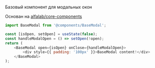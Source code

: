 Базовый компонент для модальных окон

Основан на  [alfalab/core-components](https://github.com/alfa-laboratory/core-components)
```js
import BaseModal from '@components/BaseModal';

const [isOpen, setOpen] = useState(false);
const handleModalOpen = () => setOpen(!open);
return (
    <BaseModal open={isOpen} onClose={handleModalOpen}>
        <div style={{ padding: '100px' }}>BaseModal content!</div>
    </BaseModal>
);
```